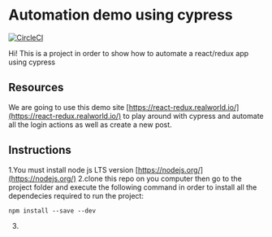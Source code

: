 #  Automation demo using cypress 

[![CircleCI](https://circleci.com/gh/villaltacr/automation_demo/tree/master.svg?style=svg)](https://circleci.com/gh/villaltacr/automation_demo/tree/master)

Hi!  This is a project in order to show how to automate a react/redux app using cypress 


## Resources

We are going to use this demo site [https://react-redux.realworld.io/](https://react-redux.realworld.io/) to play around with cypress and automate all the login actions as well as create a new post.

## Instructions

1.You must install node js LTS version [https://nodejs.org/](https://nodejs.org/)
2.clone this repo on you computer then go to the project folder and execute the following command in order to install all the dependecies required to run the project: 

    npm install --save --dev
  
3.
